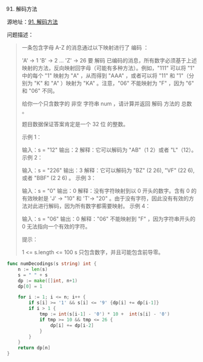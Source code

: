 91. 解码方法

源地址：[91. 解码方法](https://leetcode-cn.com/problems/decode-ways/)

问题描述：

>一条包含字母 A-Z 的消息通过以下映射进行了 编码 ：
>
>'A' -> 1
>'B' -> 2
>...
>'Z' -> 26
>要 解码 已编码的消息，所有数字必须基于上述映射的方法，反向映射回字母（可能有多种方法）。例如，"111" 可以将 "1" 中的每个 "1" 映射为 "A" ，从而得到 "AAA" ，或者可以将 "11" 和 "1"（分别为 "K" 和 "A" ）映射为 "KA" 。注意，"06" 不能映射为 "F" ，因为 "6" 和 "06" 不同。
>
>给你一个只含数字的 非空 字符串 num ，请计算并返回 解码 方法的 总数 。
>
>题目数据保证答案肯定是一个 32 位 的整数。
>
> 
>
>示例 1：
>
>输入：s = "12"
>输出：2
>解释：它可以解码为 "AB"（1 2）或者 "L"（12）。
>示例 2：
>
>输入：s = "226"
>输出：3
>解释：它可以解码为 "BZ" (2 26), "VF" (22 6), 或者 "BBF" (2 2 6) 。
>示例 3：
>
>输入：s = "0"
>输出：0
>解释：没有字符映射到以 0 开头的数字。含有 0 的有效映射是 'J' -> "10" 和 'T'-> "20" 。由于没有字符，因此没有有效的方法对此进行解码，因为所有数字都需要映射。
>示例 4：
>
>输入：s = "06"
>输出：0
>解释："06" 不能映射到 "F" ，因为字符串开头的 0 无法指向一个有效的字符。 
>
>
>提示：
>
>1 <= s.length <= 100
>s 只包含数字，并且可能包含前导零。

``` go
func numDecodings(s string) int {
    n := len(s)
    s = " " + s 
    dp := make([]int, n+1)
    dp[0] = 1

    for i := 1; i <= n; i++ {
        if s[i] >= '1' && s[i] <= '9' {dp[i] += dp[i-1]}
        if i > 1 {
            tmp := int(s[i-1] - '0') * 10 +  int(s[i] - '0')
            if tmp >= 10 && tmp <= 26 {
                dp[i] += dp[i-2]
            }
        }
    }
    return dp[n]
}
```



